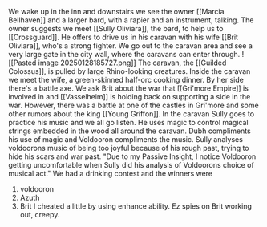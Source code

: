 We wake up in the inn and downstairs we see the owner [[Marcia Bellhaven]] and a larger bard, with a rapier and an instrument, talking. The owner suggests we meet [[Sully Oliviara]], the bard, to help us to [[Crossguard]]. He offers to drive us in his caravan with his wife [[Brit Oliviara]], who's a strong fighter.
We go out to the caravan area and see a very large gate in the city wall, where the caravans can enter through. 
![[Pasted image 20250128185727.png]]
The caravan, the [[Guilded Colossus]], is pulled by large Rhino-looking creatures.
Inside the caravan we meet the wife, a green-skinned half-orc cooking dinner. By her side there's a battle axe. We ask Brit about the war that [[Gri'more Empire]] is involved in and [[Vasselheim]] is holding back on supporting a side in the war. However, there was a battle at one of the castles in Gri'more and some other rumors about the king [[Young Griffon]].
In the caravan Sully goes to practice his music and we all go listen. He uses magic to control magical strings embedded in the wood all around the caravan. Dubh compliments his use of magic and Voldooron compliments the music.
Sully analyses voldoorons music of being too joyful because of his rough past, trying to hide his scars and war past.
"Due to my Passive Insight, I notice Voldooron getting uncomfortable when Sully did his analysis of Voldoorons choice of musical act."
We had a drinking contest and the winners were
1. voldooron
2. Azuth
3. Brit
I cheated a little by using enhance ability. Ez spies on Brit working out, creepy.
